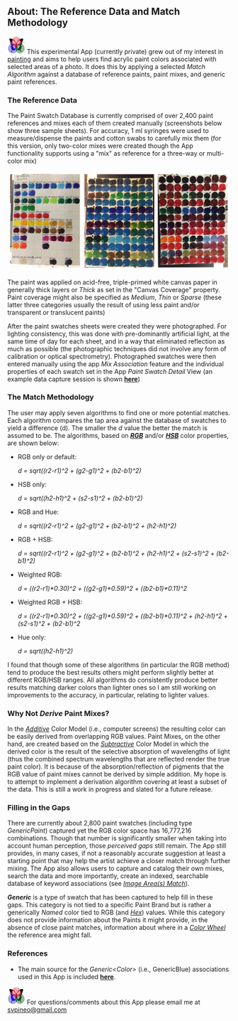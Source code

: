 ## About: The Reference Data and Match Methodology
 
[![RGButterfly Logo](images/RGButterfly_Logo.png)](https://spineo.github.io/RGButterflyDocs/) This experimental App (currently private) grew out of my interest in [painting](https://deqi4muztfq55.cloudfront.net/paintings--drawings.html) and aims to help users find acrylic paint colors associated with selected areas of a photo. It does this by applying a selected _Match Algorithm_ against a database of reference paints, paint mixes, and generic paint references.

### The Reference Data

The Paint Swatch Database is currently comprised of over 2,400 paint references and mixes each of them created manually (screenshots below show three sample sheets). For accuracy, 1 ml syringes were used to measure/dispense the paints and cotton swabs to carefully mix them (for this version, only two-color mixes were created though the App functionality supports using a "mix" as reference for a three-way or multi-color mix)

![Sample Paint Swatches](images/ColorSheets.jpg)

The paint was applied on acid-free, triple-primed white canvas paper in generally thick layers or _Thick_ as set in the "Canvas Coverage" property. Paint coverage might also be specified as _Medium_, _Thin_ or _Sparse_ (these latter three categories usually the result of using less paint and/or transparent or translucent paints)

After the paint swatches sheets were created they were photographed. For lighting consistency, this was done with pre-dominantly artificial light, at the same time of day for each sheet, and in a way that eliminated reflection as much as possible (the photographic techniques did not involve any form of calibration or optical spectrometry). Photographed swatches were then entered manually using the app _Mix Association_ feature and the individual properties of each swatch set in the App _Paint Swatch Detail_ View (an example data capture session is shown __[here](DataCapture.md)__)


### The Match Methodology

The user may apply seven algorithms to find one or more potential matches. Each algorithm compares the tap area against the database of swatches to yield a difference (d). The smaller the _d_ value the better the match is assumed to be. The algorithms, based on [___RGB___](https://en.m.wikipedia.org/wiki/RGB_color_space) and/or [___HSB___](https://en.m.wikipedia.org/wiki/HSL_and_HSV) color properties, are shown below:

* RGB only or default:

   _d = sqrt((r2-r1)^2 + (g2-g1)^2 + (b2-b1)^2)_


* HSB only:

   _d = sqrt((h2-h1)^2 + (s2-s1)^2 + (b2-b1)^2)_


* RGB and Hue:

   _d = sqrt((r2-r1)^2 + (g2-g1)^2 + (b2-b1)^2 + (h2-h1)^2)_


* RGB + HSB:

   _d = sqrt((r2-r1)^2 + (g2-g1)^2 + (b2-b1)^2 + (h2-h1)^2 + (s2-s1)^2 + (b2-b1)^2)_


* Weighted RGB:

   _d = ((r2-r1)*0.30)^2 + ((g2-g1)*0.59)^2 + ((b2-b1)*0.11)^2_


* Weighted RGB + HSB:

   _d = ((r2-r1)*0.30)^2 + ((g2-g1)*0.59)^2 + ((b2-b1)*0.11)^2 + (h2-h1)^2 + (s2-s1)^2 + (b2-b1)^2_


* Hue only:

   _d = sqrt((h2-h1)^2)_


I found that though some of these algorithms (in particular the RGB method) tend to produce the best results others might perform slightly better at different RGB/HSB ranges. All algorithms do consistently produce better results matching darker colors than lighter ones so I am still working on improvements to the accuracy, in particular, relating to lighter values.

### Why Not _Derive_ Paint Mixes?

In the [_Additive_](https://en.m.wikipedia.org/wiki/Additive_color) Color Model (i.e., computer screens) the resulting color can be easily derived from overlapping RGB values. Paint Mixes, on the other hand, are created based on the [_Subtractive_](https://en.m.wikipedia.org/wiki/Subtractive_color) Color Model in which the derived color is the result of the selective absorption of wavelengths of light (thus the combined spectrum wavelengths that are reflected render the true paint color). It is because of the absorption/reflection of pigments that the RGB value of paint mixes cannot be derived by simple addition. My hope is to attempt to implement a derivation algorithm covering at least a subset of the data. This is still a work in progress and slated for a future release.

### Filling in the Gaps

There are currently about 2,800 paint swatches (including type _GenericPaint_) captured yet the RGB color space has 16,777,216 combinations. Though that number is significantly smaller when taking into account human perception, those _perceived gaps_ still remain. The App still provides, in many cases, if not a reasonably accurate suggestion at least a starting point that may help the artist achieve a closer match through further mixing. The App also allows users to capture and catalog their own mixes, search the data and more importantly, create an indexed, searchable database of keyword associations (see [_Image Area(s) Match_](https://spineo.github.io/RGButterflyDocs/ImageMatch.html)).

___Generic___ is a type of swatch that has been captured to help fill in these gaps. This category is not tied to a specific Paint Brand but is rather a generically _Named_ color tied to RGB (and [_Hex_](https://en.m.wikipedia.org/wiki/Web_colors)) values. While this category does not provide information about the Paints it might provide, in the absence of close paint matches, information about where in a [_Color Wheel_](https://en.m.wikipedia.org/wiki/Color_wheel) the reference area might fall.

### References

* The main source for the _Generic\<Color\>_ (i.e., GenericBlue) associations used in this App is included [__here__](https://web.njit.edu/~kevin/rgb.txt.html).

[![RGButterfly Logo](images/RGButterfly_Logo.png)](https://spineo.github.io/RGButterflyDocs/) For questions/comments about this App please email me at [svpineo@gmail.com](mailto:svpineo@gmail.com)

